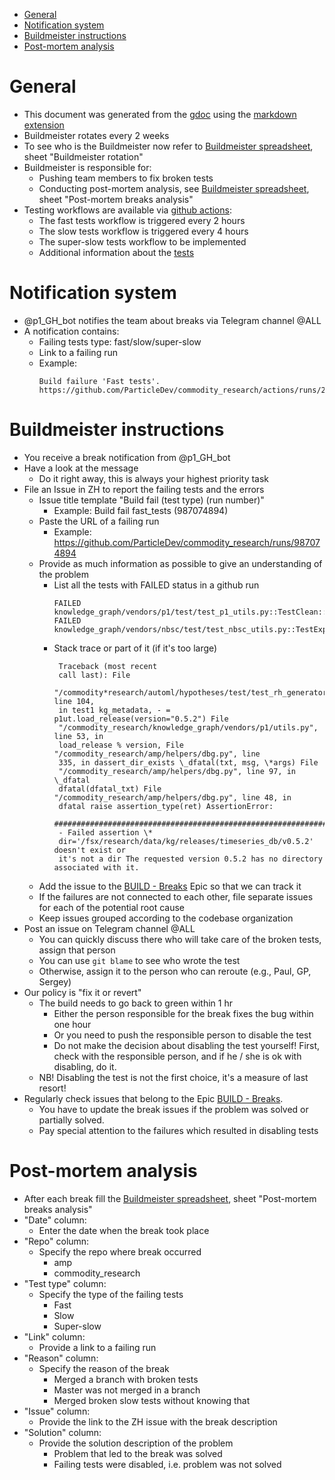 <!--ts-->
   - [General](#general)
   - [Notification system](#notification-system)
   - [Buildmeister instructions](#buildmeister-instructions)
   - [Post-mortem analysis](#post-mortem-analysis)
<!--te-->

# General

- This document was generated from the
  [gdoc](https://docs.google.com/document/d/1lrLIU5XYs8hIGlvpZWWjo73-TZTug86vAtvJLRpvfeQ/edit?usp=sharing)
  using the [markdown extension](https://github.com/evbacher/gd2md-html/wiki)
- Buildmeister rotates every 2 weeks
- To see who is the Buildmeister now refer to
  [Buildmeister spreadsheet](https://docs.google.com/spreadsheets/d/1AajgLnRQka9-W8mKOkobg8QOzaEVOnIMlDi8wWVATeA/edit#gid=1363431255),
  sheet "Buildmeister rotation"
- Buildmeister is responsible for:
    - Pushing team members to fix broken tests
    - Conducting post-mortem analysis, see
      [Buildmeister spreadsheet](https://docs.google.com/spreadsheets/d/1AajgLnRQka9-W8mKOkobg8QOzaEVOnIMlDi8wWVATeA/edit#gid=1363431255),
      sheet "Post-mortem breaks analysis"
- Testing workflows are available via
  [github actions](https://github.com/ParticleDev/commodity_research/blob/e7c3a1ff0f73e7f04f9c3f8a17ab1f5dc92b95fc/documentation_p1/general/github_actions.md):
    - The fast tests workflow is triggered every 2 hours
    - The slow tests workflow is triggered every 4 hours
    - The super-slow tests workflow to be implemented
    - Additional information about the
      [tests](https://github.com/alphamatic/amp/blob/master/documentation/general/unit_tests.md#running-unit-tests)

# Notification system

- @p1_GH_bot notifies the team about breaks via Telegram channel @ALL
- A notification contains:
    - Failing tests type: fast/slow/super-slow
    - Link to a failing run
    - Example:
      ```
      Build failure 'Fast tests'.
      https://github.com/ParticleDev/commodity_research/actions/runs/248816321
      ```

# Buildmeister instructions

- You receive a break notification from @p1_GH_bot
- Have a look at the message
    - Do it right away, this is always your highest priority task
- File an Issue in ZH to report the failing tests and the errors
    - Issue title template "Build fail (test type) (run number)"
        - Example: Build fail fast_tests (987074894)
    - Paste the URL of a failing run
        - Example: https://github.com/ParticleDev/commodity_research/runs/987074894
    - Provide as much information as possible to give an understanding of the
      problem
        - List all the tests with FAILED status in a github run
          ```
          FAILED knowledge_graph/vendors/p1/test/test_p1_utils.py::TestClean::test_clean 
          FAILED knowledge_graph/vendors/nbsc/test/test_nbsc_utils.py::TestExposeNBSCMetadata::test_expose_nbsc_metadata
          ```
        - Stack trace or part of it (if it's too large) 
          ``` 
           Traceback (most recent
           call last): File
           "/commodity*research/automl/hypotheses/test/test_rh_generator.py", line 104,
           in test1 kg_metadata, - = p1ut.load_release(version="0.5.2") File
           "/commodity_research/knowledge_graph/vendors/p1/utils.py", line 53, in
           load_release % version, File "/commodity_research/amp/helpers/dbg.py", line
           335, in dassert_dir_exists \_dfatal(txt, msg, \*args) File
           "/commodity_research/amp/helpers/dbg.py", line 97, in \_dfatal
           dfatal(dfatal_txt) File "/commodity_research/amp/helpers/dbg.py", line 48, in
           dfatal raise assertion_type(ret) AssertionError:
           ################################################################################
           - Failed assertion \*
           dir='/fsx/research/data/kg/releases/timeseries_db/v0.5.2' doesn't exist or
           it's not a dir The requested version 0.5.2 has no directory associated with it. 
           ```
    - Add the issue to the
      [BUILD - Breaks](https://app.zenhub.com/workspaces/particle-one-5e4448e6b9975964dfe1582f/issues/particledev/commodity_research/1564)
      Epic so that we can track it
    - If the failures are not connected to each other, file separate issues for
      each of the potential root cause
    - Keep issues grouped according to the codebase organization
- Post an issue on Telegram channel @ALL
    - You can quickly discuss there who will take care of the broken tests,
      assign that person
    - You can use `git blame` to see who wrote the test
    - Otherwise, assign it to the person who can reroute (e.g., Paul, GP,
      Sergey)
- Our policy is "fix it or revert"
    - The build needs to go back to green within 1 hr
        - Either the person responsible for the break fixes the bug within one hour
        - Or you need to push the responsible person to disable the test
        - Do not make the decision about disabling the test yourself! First, check
          with the responsible person, and if he / she is ok with disabling, do it.
    - NB! Disabling the test is not the first choice, it's a measure of last
      resort!
- Regularly check issues that belong to the Epic
  [BUILD - Breaks](https://app.zenhub.com/workspaces/particle-one-5e4448e6b9975964dfe1582f/issues/particledev/commodity_research/1564).
    - You have to update the break issues if the problem was solved or partially
      solved.
    - Pay special attention to the failures which resulted in disabling tests

# Post-mortem analysis

- After each break fill the
  [Buildmeister spreadsheet](https://docs.google.com/spreadsheets/d/1AajgLnRQka9-W8mKOkobg8QOzaEVOnIMlDi8wWVATeA/edit#gid=1363431255),
  sheet "Post-mortem breaks analysis"
- "Date" column:
    - Enter the date when the break took place
- "Repo" column:
    - Specify the repo where break occurred
        - amp
        - commodity_research
- "Test type" column:
    - Specify the type of the failing tests
        - Fast
        - Slow
        - Super-slow
- "Link" column:
    - Provide a link to a failing run
- "Reason" column:
    - Specify the reason of the break
        - Merged a branch with broken tests
        - Master was not merged in a branch
        - Merged broken slow tests without knowing that
- "Issue" column:
    - Provide the link to the ZH issue with the break description
- "Solution" column:
    - Provide the solution description of the problem
        - Problem that led to the break was solved
        - Failing tests were disabled, i.e. problem was not solved
